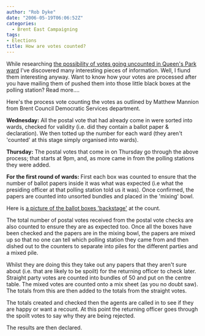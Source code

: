 ```yaml
---
author: "Rob Dyke"
date: "2006-05-19T06:06:52Z"
categories:
  - Brent East Campaigning
tags:
- Elections
title: How are votes counted?
---
```

While researching [the possibility of votes going uncounted in Queen's Park ward](http://www.robdyke.com/bec/wp-trackback.php?p=125) I've discovered many interesting pieces of information. Well, I fiund them interesting anyway. Want to know how your votes are processed after you have mailing them of pushed them into those little black boxes at the polling station? Read more....

<!--more-->

Here's the process vote counting the votes as outlined by Matthew Mannion from Brent Council Democratic Services department.

**Wednesday:** All the postal vote that had already come in were sorted into wards, checked for validity (i.e. did they contain a ballot paper &#038; declaration). We then totted up the number for each ward (they aren't 'counted' at this stage simply organised into wards).

**Thursday:** The postal votes that come in on Thursday go through the above process; that starts at 9pm, and, as more came in from the polling stations they were added.

**For the first round of wards:** First each box was counted to ensure that the number of ballot papers inside it was what was expected (i.e what the presiding officer at that polling station told us it was). Once confirmed, the papers are counted into unsorted bundles and placed in the 'mixing' bowl.

Here is [a picture of the ballot boxes 'backstage'](http://www.robdyke.com/gallery2/main.php?g2_view=core.ShowItem&#038;g2_itemId=155 "Ballot boxes backstage at the count") at the count.

The total number of postal votes received from the postal vote checks are also counted to ensure they are as expected too. Once all the boxes have been checked and the papers are in the mixing bowl, the papers are mixed up so that no one can tell which polling station they came from and then dished out to the counters to separate into piles for the different parties and a mixed pile.

Whilst they are doing this they take out any papers that they aren't sure about (i.e. that are likely to be spoilt) for the returning officer to check later. Straight party votes are counted into bundles of 50 and put on the centre table. The mixed votes are counted onto a mix sheet (as you no doubt saw). The totals from this are then added to the totals from the straight votes.

The totals created and checked then the agents are called in to see if they are happy or want a recount. At this point the returning officer goes through the spoilt votes to say why they are being rejected.
  
The results are then declared.

